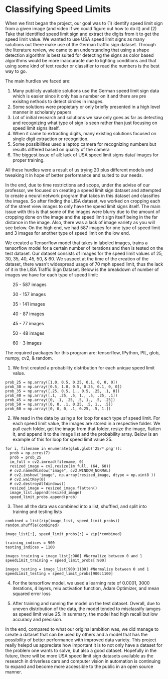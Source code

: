 # Classifying Speed Limits

When we first began the project, our goal was to (1) identify speed limit sign from a given image (and video if we could figure out how to do it) and (2) Take that identified speed limit sign and extract the digits from it to get the speed limit value. We wanted to use USA speed limit signs as many solutions out there make use of the German traffic sign dataset. Through the literature review, we came to an understanding that using a shape detection algorithm is best suited for detecting the signs as color based algorithms would be more inaccuracte due to lighting conditions and that using some kind of text reader or classifier to read the numbers is the best way to go.

The main hurdles we faced are:
  1) Many publicly available solutions use the German speed limit sign data which is easier since it only has a number on it and there      are pre exisitng nethods to detect circles in images.
  2) Some solutions were propietary or only briefly presented in a high level manner in scholaraly papers
  3) Lot of initial research and solutions we saw only goes as far as detecting and recognizing what type of sign is seen rather than        just focusing on speed limit signs itself.
  4) When it came to extracting digits, many existing solutions focused on single digit extraction or recognition.
  5) Some possibilities used a laptop camera for recognizing numbers but results differed based on quality of the camera
  6) The biggest issue of all: lack of USA speed limit signs data/ images for proper training.
  
All these hurdles were a result of us trying 20 plus different models and tweaking it in hope of better performance and suited to our needs.
 
In the end, due to time restrictions and scope, under the advise of our professor, we focused on creating a speed limit sign dataset and attempted to create a neural network program that takes in this dataset and classifies the images. So after finding the LISA dataset, we worked on cropping each of the street view images to only have the speed limit signs itself. The main issue with this is that some of the images were blurry due to the amount of cropping done on the image and the speed limit sign itself being in the far distance in the image. Also, there was a lack of image variety as you will see below. On the high end, we had 587 images for one type of speed limit and 3 images for another type of speed limit on the low end.
 

We created a Tensorflow model that takes in labeled images, trains a tensorflow model for a certain number of iterations and then is tested on the test dataset.
Our dataset consists of images for the speed limit values of 25, 30, 35, 40, 45, 50, & 60. We suspect at the time of the creation of the dataset, there wasn't widespread usage of 70 mph speed limit, thus the lack of it in the LISA Traffic Sign Dataset.
Below is the breakdown of number of images we have for each type of speed limit:
    <ul>25  - 587 images</ul>
    <ul>30  - 157 images</ul>
    <ul>35  - 141 images</ul>
    <ul>40  - 87 images</ul>
    <ul>45  - 77 images</ul>
    <ul>50  - 48 images</ul>
    <ul>60  - 3 images</ul>

The required packages for this program are: tensorflow, IPython, PIL, glob, numpy, cv2, & random.

1) We first created a probability distribution for each unique speed limit value.
  ```
  prob_25 = np.array([1.0, 0.5, 0.25, 0.1, 0, 0, 0])
  prob_30 = np.array([0.5, 1.0, 0.5, 0.25, 0.1, 0, 0])
  prob_35 = np.array([.25, 0.5, 1., 0.5, .25, .1, 0])
  prob_40 = np.array([.1, .25, .5, 1., .5, .25, .1])
  prob_45 = np.array([0, .1, .25, .5, 1., .5, .25])
  prob_50 = np.array([0, 0, .1, 0.25, .5, 1., .5])
  prob_60 = np.array([0, 0, 0, .1, 0.25, .5, 1.])
  ```

2) We read in the data by using a for loop for each type of speed limit. For each speed limit value, the images are stored in a 
   respective folder. We pull each folder, get the image from that folder, resize the image, flatten it, and append it to the image        list and the probability array. Below is an example of this for loop for speed limit value 25.
  ```
  for i, filename in enumerate(glob.glob('25/*.png')):
    prob = np.zeros(7)
    prob = prob_25
    im_full = cv2.imread(filename, 0)
    resized_image = cv2.resize(im_full, (64, 60))
    # cv2.namedWindow("image", cv2.WINDOW_NORMAL)
    # cv2.imshow('image', np.array(resized_image, dtype = np.uint8 ))
    # cv2.waitKey(0)
    # cv2.destroyAllWindows()
    resized_image = resized_image.flatten()
    image_list.append(resized_image)
    speed_limit_probs.append(prob)
  ```

3) Then all the data was combined into a list, shuffled, and split into training and testing lists
  ```
  combined = list(zip(image_list, speed_limit_probs))
  random.shuffle(combined)

  image_list[:], speed_limit_probs[:] = zip(*combined)

  training_indices = 900
  testing_indices = 1100

  images_training = image_list[:900] #Normalize between 0 and 1
  speedLimit_training = speed_limit_probs[:900]

  images_testing = image_list[900:1100] #Normalize between 0 and 1
  speedLimit_testing = speed_limit_probs[900:1100]
  ```

4) For the tensorflow model, we used a learning rate of 0.0001, 3000 iterations, 4 layers, relu activation function, Adam Optimizer,      and mean squared error loss

5) After training and running the model on the test dataset. Overall, due to uneven distribution of the data, the model tended to          misclassify iamges as speed limit value 25. In summary, the model had high recall but low accuracy and precision.

In the end, compared to what our original ambition was, we did manage to create a dataset that can be used by others and a model that has the possibility of better performance with improved data variety. This project really helepd us appreciate how important it is to not only have a dataset for the problem one wants to solve, but also a good dataset. Hopefully in the future, there will be more USA speed limit sign datasets available as the research in driverless cars and computer vision in automation is continuing to expand and become more accessible to the public in an open source manner.
